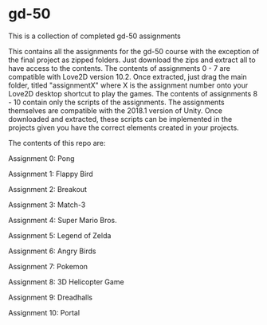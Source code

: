 # gd-50
This is a collection of completed gd-50 assignments

This contains all the assignments for the gd-50 course with the exception of the final project as zipped folders. Just download the zips and extract all to have access to the contents. The contents of assignments 0 - 7 are compatible with Love2D version 10.2.  Once extracted, just drag the main folder, titled "assignmentX" where X is the assignment number onto your Love2D desktop shortcut to play the games. The contents of assignments 8 - 10 contain only the scripts of the assignments. The assignments themselves are compatible with the 2018.1 version of Unity. Once downloaded and extracted, these scripts can be implemented in the projects given you have the correct elements created in your projects.

The contents of this repo are:

Assignment 0: Pong

Assignment 1: Flappy Bird

Assignment 2: Breakout

Assignment 3: Match-3

Assignment 4: Super Mario Bros.

Assignment 5: Legend of Zelda

Assignment 6: Angry Birds

Assignment 7: Pokemon

Assignment 8: 3D Helicopter Game

Assignment 9: Dreadhalls

Assignment 10: Portal

